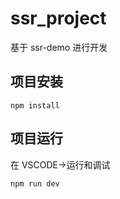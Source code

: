 # ssr_project

基于 ssr-demo 进行开发

## 项目安装
```
npm install
```

## 项目运行

在 VSCODE->运行和调试

```
npm run dev
```
